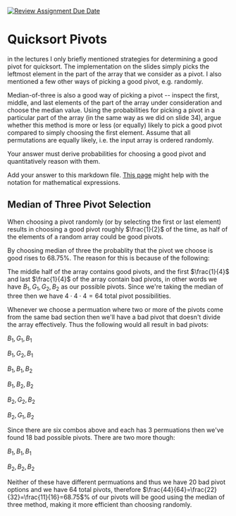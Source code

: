 [![Review Assignment Due Date](https://classroom.github.com/assets/deadline-readme-button-24ddc0f5d75046c5622901739e7c5dd533143b0c8e959d652212380cedb1ea36.svg)](https://classroom.github.com/a/IF3rQO50)
# Quicksort Pivots

in the lectures I only briefly mentioned strategies for determining a good pivot
for quicksort. The implementation on the slides simply picks the leftmost
element in the part of the array that we consider as a pivot. I also mentioned a
few other ways of picking a good pivot, e.g. randomly.

Median-of-three is also a good way of picking a pivot -- inspect the first,
middle, and last elements of the part of the array under consideration and
choose the median value. Using the probabilities for picking a pivot in a
particular part of the array (in the same way as we did on slide 34), argue
whether this method is more or less (or equally) likely to pick a good pivot
compared to simply choosing the first element. Assume that all permutations are
equally likely, i.e. the input array is ordered randomly.

Your answer must derive probabilities for choosing a good pivot and
quantitatively reason with them.

Add your answer to this markdown file. [This
page](https://docs.github.com/en/get-started/writing-on-github/working-with-advanced-formatting/writing-mathematical-expressions)
might help with the notation for mathematical expressions.

## Median of Three Pivot Selection

When choosing a pivot randomly (or by selecting the first or last element) results in choosing a good pivot roughly $\frac{1}{2}$ of the time, as half of the elements of a random array could be good pivots. 

By choosing median of three the probablity that the pivot we choose is good rises to $68.75$%. The reason for this is because of the following: 

The middle half of the array contains good pivots, and the first $\frac{1}{4}$ and last $\frac{1}{4}$ of the array contain bad pivots, in other words we have $B_{1}, G_{1}, G_{2}, B_{2}$ as our possible pivots. Since we're taking the median of three then we have $4\cdot4\cdot4 = 64$ total pivot possibilities. 

Whenever we choose a permuation where two or more of the pivots come from the same bad section then we'll have a bad pivot that doesn't divide the array effectively. Thus the following would all result in bad pivots:

$B_{1}, G_{1}, B_{1}$

$B_{1}, G_{2}, B_{1}$

$B_{1}, B_{1}, B_{2}$

$B_{1}, B_{2}, B_{2}$

$B_{2}, G_{2}, B_{2}$

$B_{2}, G_{1}, B_{2}$

Since there are six combos above and each has 3 permuations then we've found 18 bad possible pivots. There are two more though:

$B_{1}, B_{1}, B_{1}$

$B_{2}, B_{2}, B_{2}$

Neither of these have different permuations and thus we have 20 bad pivot options and we have 64 total pivots, therefore $\frac{44}{64}=\frac{22}{32}=\frac{11}{16}=68.75$% of our pivots will be good using the median of three method, making it more efficient than choosing randomly. 
